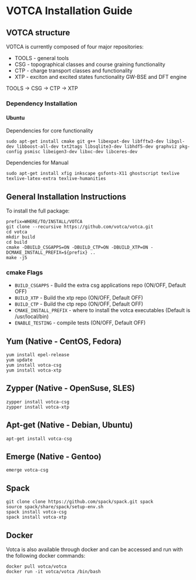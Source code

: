 # VOTCA Installation Guide

## VOTCA structure

VOTCA is currently composed of four major repositories:

* TOOLS - general tools 
* CSG - topographical classes and course graining functionality
* CTP - charge transport classes and functionality
* XTP - exciton and excited states functionality GW-BSE and DFT engine

TOOLS -> CSG -> CTP -> XTP

### Dependency Installation
#### Ubuntu
Dependencies for core functionality

    sudo apt-get install cmake git g++ libexpat-dev libfftw3-dev libgsl-dev libboost-all-dev txt2tags libsqlite3-dev libhdf5-dev graphviz pkg-config psmisc libeigen3-dev libxc-dev libceres-dev 

Dependencies for Manual

    sudo apt-get install xfig inkscape gsfonts-X11 ghostscript texlive texlive-latex-extra texlive-humanities

## General Installation Instructions 

To install the full package:

    prefix=WHERE/TO/INSTALL/VOTCA
    git clone --recursive https://github.com/votca/votca.git
    cd votca
    mkdir build
    cd build
    cmake -DBUILD_CSGAPPS=ON -DBUILD_CTP=ON -DBUILD_XTP=ON -DCMAKE_INSTALL_PREFIX=${prefix} ..
    make -j5

### cmake Flags

* `BUILD_CSGAPPS` - Build the extra csg applications repo (ON/OFF, Default OFF)
* `BUILD_XTP` - Build the xtp repo (ON/OFF, Default OFF)
* `BUILD_CTP` - Build the ctp repo (ON/OFF, Default OFF)
* `CMAKE_INSTALL_PREFIX` - where to install the votca executables (Default is /usr/local/bin)
* `ENABLE_TESTING` - compile tests (ON/OFF, Default OFF)

## Yum (Native - CentOS, Fedora)

    yum install epel-release
    yum update
    yum install votca-csg
    yum install votca-xtp

## Zypper (Native - OpenSuse, SLES)

    zypper install votca-csg
    zypper install votca-xtp

## Apt-get (Native - Debian, Ubuntu)

    apt-get install votca-csg
    
## Emerge (Native - Gentoo)

    emerge votca-csg

## Spack

    git clone clone https://github.com/spack/spack.git spack
    source spack/share/spack/setup-env.sh
    spack install votca-csg
    spack install votca-xtp

## Docker 

Votca is also available through docker and can be accessed and run with the following docker commands:

    docker pull votca/votca
    docker run -it votca/votca /bin/bash
    
    
